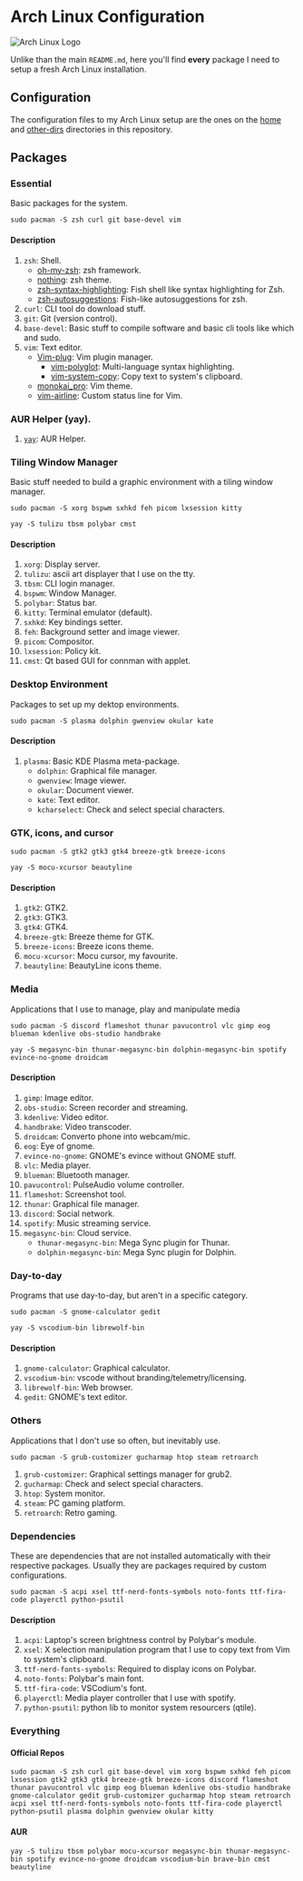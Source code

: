 # Arch Linux Configuration

![Arch Linux Logo](https://archlinux.org/static/logos/archlinux-logo-dark-1200dpi.b42bd35d5916.png)

Unlike than the main `README.md`, here you'll find **every** package I need to setup a fresh Arch Linux installation.

## Configuration

The configuration files to my Arch Linux setup are the ones on the [home](https://github.com/marcosdly/dotfiles/tree/master/home) and [other-dirs](https://github.com/marcosdly/dotfiles/tree/master/other-dirs) directories in this repository.

## Packages

### Essential

Basic packages for the system.

```
sudo pacman -S zsh curl git base-devel vim
```

#### Description

1. `zsh`: Shell.
    * [oh-my-zsh](https://github.com/ohmyzsh/ohmyzsh/): zsh framework.
    * [nothing](https://github.com/eendroroy/nothing): zsh theme.
    * [zsh-syntax-highlighting](https://github.com/zsh-users/zsh-syntax-highlighting): Fish shell like syntax highlighting for Zsh.
    * [zsh-autosuggestions](https://github.com/zsh-users/zsh-autosuggestions): Fish-like autosuggestions for zsh.
2. `curl`: CLI tool do download stuff.
3. `git`: Git (version control).
4. `base-devel`: Basic stuff to compile software and basic cli tools like which and sudo.
5. `vim`: Text editor.
    * [Vim-plug](https://github.com/junegunn/vim-plug): Vim plugin manager.
      * [vim-polyglot](https://github.com/sheerun/vim-polyglot): Multi-language syntax highlighting.
      * [vim-system-copy](https://github.com/christoomey/vim-system-copy): Copy text to system's clipboard.
    * [monokai_pro](https://github.com/Erichain/vim-monokai-pro): Vim theme.
    * [vim-airline](https://github.com/vim-airline/vim-airline): Custom status line for Vim.

### AUR Helper (yay).

1. [`yay`](https://github.com/Jguer/yay): AUR Helper.

### Tiling Window Manager

Basic stuff needed to build a graphic environment with a tiling window manager.

```
sudo pacman -S xorg bspwm sxhkd feh picom lxsession kitty
```

```
yay -S tulizu tbsm polybar cmst
```

#### Description

1. `xorg`: Display server.
2. `tulizu`: ascii art displayer that I use on the tty.
3. `tbsm`: CLI login manager.
4. `bspwm`: Window Manager.
5. `polybar`: Status bar.
6. `kitty`: Terminal emulator (default).
7. `sxhkd`: Key bindings setter.
8. `feh`: Background setter and image viewer.
9. `picom`: Compositor.
10. `lxsession`: Policy kit.
11. `cmst`: Qt based GUI for connman with applet.

### Desktop Environment

Packages to set up my dektop environments.

```
sudo pacman -S plasma dolphin gwenview okular kate
```

#### Description

1. `plasma`: Basic KDE Plasma meta-package.
    * `dolphin`: Graphical file manager.
    * `gwenview`: Image viewer.
    * `okular`: Document viewer.
    * `kate`: Text editor.
    * `kcharselect`: Check and select special characters. 

### GTK, icons, and cursor

```
sudo pacman -S gtk2 gtk3 gtk4 breeze-gtk breeze-icons
```

```
yay -S mocu-xcursor beautyline
```

#### Description

1. `gtk2`: GTK2.
2. `gtk3`: GTK3.
3. `gtk4`: GTK4.
4. `breeze-gtk`: Breeze theme for GTK.
5. `breeze-icons`: Breeze icons theme.
6. `mocu-xcursor`: Mocu cursor, my favourite.
7. `beautyline`: BeautyLine icons theme.

### Media

Applications that I use to manage, play and manipulate media

```
sudo pacman -S discord flameshot thunar pavucontrol vlc gimp eog blueman kdenlive obs-studio handbrake
```

```
yay -S megasync-bin thunar-megasync-bin dolphin-megasync-bin spotify evince-no-gnome droidcam
```

#### Description

1. `gimp`: Image editor.
2. `obs-studio`: Screen recorder and streaming.
3. `kdenlive`: Video editor.
4. `handbrake`: Video transcoder.
5. `droidcam`: Converto phone into webcam/mic.
6. `eog`: Eye of gnome.
7. `evince-no-gnome`: GNOME's evince without GNOME stuff.
8. `vlc`: Media player.
9. `blueman`: Bluetooth manager.
10. `pavucontrol`: PulseAudio volume controller.
11. `flameshot`: Screenshot tool.
12. `thunar`: Graphical file manager.
13. `discord`: Social network.
14. `spotify`: Music streaming service.
15. `megasync-bin`: Cloud service.
    * `thunar-megasync-bin`: Mega Sync plugin for Thunar.
    * `dolphin-megasync-bin`: Mega Sync plugin for Dolphin.

### Day-to-day

Programs that use day-to-day, but aren't in a specific category.

```
sudo pacman -S gnome-calculator gedit
```

```
yay -S vscodium-bin librewolf-bin
```

#### Description

1. `gnome-calculator`: Graphical calculator.
2. `vscodium-bin`: vscode without branding/telemetry/licensing.
3. `librewolf-bin`: Web browser.
4. `gedit`: GNOME's text editor.

### Others

Applications that I don't use so often, but inevitably use.

```
sudo pacman -S grub-customizer gucharmap htop steam retroarch
```

1. `grub-customizer`: Graphical settings manager for grub2.
2. `gucharmap`: Check and select special characters.
3. `htop`: System monitor.
4. `steam`: PC gaming platform.
5. `retroarch`: Retro gaming.

### Dependencies

These are dependencies that are not installed automatically with their respective packages. Usually they are packages required by custom configurations.

```
sudo pacman -S acpi xsel ttf-nerd-fonts-symbols noto-fonts ttf-fira-code playerctl python-psutil
```

#### Description

1. `acpi`: Laptop's screen brightness control by Polybar's module.
2. `xsel`: X selection manipulation program that I use to copy text from Vim to system's clipboard.
3. `ttf-nerd-fonts-symbols`: Required to display icons on Polybar.
4. `noto-fonts`: Polybar's main font.
5. `ttf-fira-code`: VSCodium's font.
6. `playerctl`: Media player controller that I use with spotify.
7. `python-psutil`: python lib to monitor system resourcers (qtile).

### Everything

#### Official Repos

```
sudo pacman -S zsh curl git base-devel vim xorg bspwm sxhkd feh picom lxsession gtk2 gtk3 gtk4 breeze-gtk breeze-icons discord flameshot thunar pavucontrol vlc gimp eog blueman kdenlive obs-studio handbrake gnome-calculator gedit grub-customizer gucharmap htop steam retroarch acpi xsel ttf-nerd-fonts-symbols noto-fonts ttf-fira-code playerctl python-psutil plasma dolphin gwenview okular kitty
```

#### AUR

```
yay -S tulizu tbsm polybar mocu-xcursor megasync-bin thunar-megasync-bin spotify evince-no-gnome droidcam vscodium-bin brave-bin cmst beautyline
```
